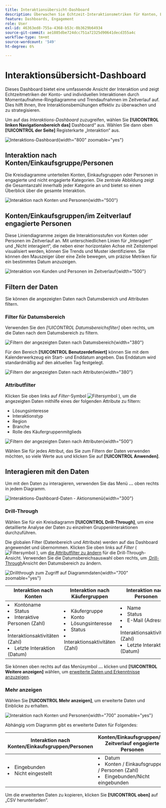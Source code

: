 ```yaml
---
title: Interaktionsübersicht-Dashboard
description: Überwachen Sie Echtzeit-Interaktionsmetriken für Konten, Einkaufsgruppen und Personen mit interaktiven Diagrammen und Trendanalysen in Journey Optimizer B2B edition.
feature: Dashboards, Engagement
role: User
exl-id: 46363ed8-755a-4368-b53c-0b3629b64934
source-git-commit: ae1885dbe724dcc751a72325d90641decd355a4c
workflow-type: tm+mt
source-wordcount: '549'
ht-degree: 6%

---
```


# Interaktionsübersicht-Dashboard

Dieses Dashboard bietet eine umfassende Ansicht der Interaktion und zeigt Echtzeitmetriken der Konto- und individuellen Interaktionen durch Momentaufnahme-Ringdiagramme und Trendaufnahmen im Zeitverlauf auf. Dies hilft Ihnen, Ihre Interaktionsbemühungen effektiv zu überwachen und zu strategisieren.

Um auf das _Interaktions-Dashboard_ zuzugreifen, wählen Sie **[!UICONTROL linken Navigationsbereich das]** Dashboard“ aus. Wählen Sie dann oben **[!UICONTROL der Seite]** Registerkarte „Interaktion“ aus.

<!-- To generate a shareable PDF of your current view, click **[!UICONTROL Export]** at the top-right corner of the page. To engage with the data, use the action menu in the top-right corner. -->

![Interaktions-Dashboard](./assets/engagement-dashboard.png){width="800" zoomable="yes"}

## Interaktion nach Konten/Einkaufsgruppe/Personen

Die Kreisdiagramme unterteilen Konten, Einkaufsgruppen oder Personen in engagierte und nicht engagierte Kategorien. Die zentrale Abbildung zeigt die Gesamtanzahl innerhalb jeder Kategorie an und bietet so einen Überblick über die gesamte Interaktion.

![Interaktion nach Konten und Personen](assets/engagement-accounts.png){width="500"}

## Konten/Einkaufsgruppen/im Zeitverlauf engagierte Personen

Diese Liniendiagramme zeigen die Interaktionsstufen von Konten oder Personen im Zeitverlauf an. Mit unterschiedlichen Linien für „Interagiert“ und „Nicht interagiert“, die neben einer horizontalen Achse mit Zeitstempel visualisiert werden, können Sie Trends und Muster identifizieren. Sie können den Mauszeiger über eine Zeile bewegen, um präzise Metriken für ein bestimmtes Datum anzuzeigen.

![Interaktion von Kunden und Personen im Zeitverlauf](assets/engagement-accounts-over-time.png){width="500"}

## Filtern der Daten

Sie können die angezeigten Daten nach Datumsbereich und Attributen filtern.

### Filter für Datumsbereich

Verwenden Sie den _[!UICONTROL Datumsbereichsfilter]_ oben rechts, um die Daten nach dem Datumsbereich zu filtern.

![Filtern der angezeigten Daten nach Datumsbereich](./assets/engagement-date-filter.png){width="380"}

Für den Bereich **[!UICONTROL Benutzerdefiniert]** können Sie mit dem Kalenderwerkzeug ein Start- und Enddatum angeben. Das Enddatum wird standardmäßig auf den aktuellen Tag festgelegt.

![Filtern der angezeigten Daten nach Attributen](./assets/engagement-date-filter-custom.png){width="380"}

### Attributfilter

Klicken Sie oben links auf _Filter_-Symbol ![Filtersymbol](../assets/do-not-localize/icon-filter.svg) ), um die angezeigten Daten mithilfe eines der folgenden Attribute zu filtern:

* Lösungsinteresse
* Interaktionstyp
* Region
* Branche
* Rolle des Käufergruppenmitglieds

![Filtern der angezeigten Daten nach Attributen](./assets/engagement-dashboard-filters.png){width="500"}

Wählen Sie für jedes Attribut, das Sie zum Filtern der Daten verwenden möchten, so viele Werte aus und klicken Sie auf **[!UICONTROL Anwenden]**.

## Interagieren mit den Daten

Um mit den Daten zu interagieren, verwenden Sie das Menü **…** oben rechts in jedem Diagramm.

![Interaktions-Dashboard-Daten - Aktionsmenü](assets/engagement-action-menu.png){width="300"}

### Drill-Through

Wählen Sie für ein Kreisdiagramm **[!UICONTROL Drill-Through]**, um eine detaillierte Analyse der Daten zu einzelnen Gruppeninteraktionen durchzuführen.

Die globalen Filter (Datenbereich und Attribute) werden auf das Dashboard angewendet und übernommen. Klicken Sie oben links auf _Filter_ ( ![Filtersymbol](../assets/do-not-localize/icon-filter.svg) ), um [die Attributfilter zu ändern](#filter-the-data) für die Drill-Through-Ansicht. Verwenden Sie die Datumsbereichsauswahl oben rechts, um [&#x200B; Drill-Through](#date-range-filter)Ansicht den Datumsbereich zu ändern.

![Drillthrough zum Zugriff auf Diagrammdaten](./assets/engagement-buying-groups-drill-through.png){width="700" zoomable="yes"}

| Interaktion nach Konten | Interaktion nach Käufergruppen | Interaktion nach Personen |
| ---------------------- | --------------------------- | -------------------- |
| <li>Kontoname <li>Status <li>Interaktive Personen (Zahl)<li>Interaktionsaktivitäten (Zahl) <li>Letzte Interaktion (Datum) | <li>Käufergruppe <li>Konto <li>Lösungsinteresse <li>Status <li>Interaktionsaktivitäten (Zahl) | <li>Name <li>Status <li>E-Mail (Adresse) <li>Interaktionsaktivitäten (Zahl) <li>Letzte Interaktion (Datum) |

Sie können oben rechts auf das Menüsymbol **…** klicken und **[!UICONTROL Weitere anzeigen]** wählen, um [erweiterte Daten und Erkenntnisse anzuzeigen](#view-more).

### Mehr anzeigen

Wählen Sie **[!UICONTROL Mehr anzeigen]**, um erweiterte Daten und Einblicke zu erhalten.

![Interaktion nach Konten und Personen](./assets/engagement-buying-groups-time-view-more.png){width="700" zoomable="yes"}

Abhängig vom Diagramm gibt es erweiterte Daten für Folgendes:

| Interaktion nach Konten/Einkaufsgruppen/Personen | Konten/Einkaufsgruppen/im Zeitverlauf engagierte Personen |
| ----------------------------------------------- | -------------------------------------------------- | 
| <li>Eingebunden <li>Nicht eingestellt | <li>Datum <li>Konten / Einkaufsgruppen / Personen (Zahl) <li>Eingebunden/Nicht eingebunden |

Um die erweiterten Daten zu kopieren, klicken Sie **[!UICONTROL oben]** auf „CSV herunterladen“.

